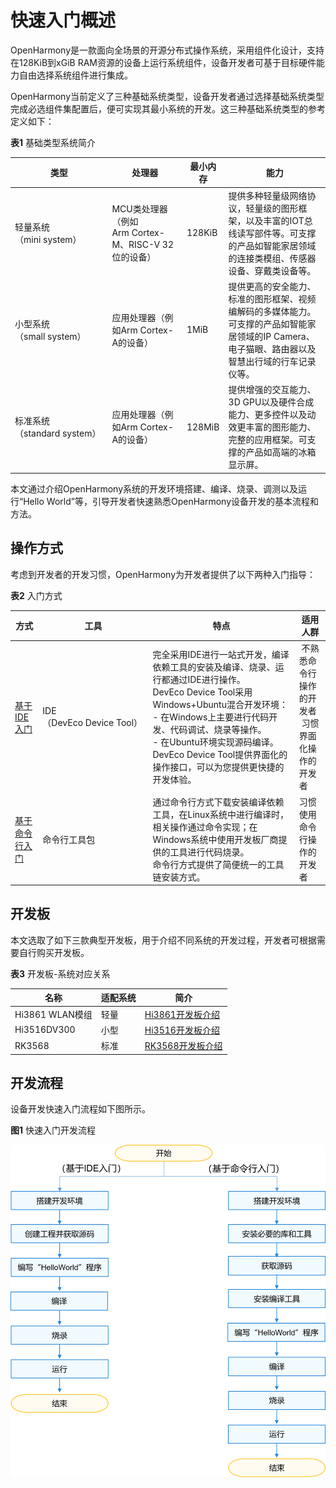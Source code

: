 # 快速入门概述


OpenHarmony是一款面向全场景的开源分布式操作系统，采用组件化设计，支持在128KiB到xGiB RAM资源的设备上运行系统组件，设备开发者可基于目标硬件能力自由选择系统组件进行集成。


OpenHarmony当前定义了三种基础系统类型，设备开发者通过选择基础系统类型完成必选组件集配置后，便可实现其最小系统的开发。这三种基础系统类型的参考定义如下：


  **表1** 基础类型系统简介

| 类型 | 处理器 | 最小内存 | 能力 | 
| -------- | -------- | -------- | -------- |
| 轻量系统（mini&nbsp;system） | MCU类处理器（例如Arm&nbsp;Cortex-M、RISC-V&nbsp;32位的设备） | 128KiB | 提供多种轻量级网络协议，轻量级的图形框架，以及丰富的IOT总线读写部件等。可支撑的产品如智能家居领域的连接类模组、传感器设备、穿戴类设备等。 | 
| 小型系统（small&nbsp;system） | 应用处理器（例如Arm&nbsp;Cortex-A的设备） | 1MiB | 提供更高的安全能力、标准的图形框架、视频编解码的多媒体能力。可支撑的产品如智能家居领域的IP&nbsp;Camera、电子猫眼、路由器以及智慧出行域的行车记录仪等。 | 
| 标准系统（standard&nbsp;system） | 应用处理器（例如Arm&nbsp;Cortex-A的设备） | 128MiB | 提供增强的交互能力、3D&nbsp;GPU以及硬件合成能力、更多控件以及动效更丰富的图形能力、完整的应用框架。可支撑的产品如高端的冰箱显示屏。 | 


本文通过介绍OpenHarmony系统的开发环境搭建、编译、烧录、调测以及运行“Hello World”等，引导开发者快速熟悉OpenHarmony设备开发的基本流程和方法。


## 操作方式

考虑到开发者的开发习惯，OpenHarmony为开发者提供了以下两种入门指导：

  **表2** 入门方式

| 方式 | 工具 | 特点 | 适用人群 |
| -------- | -------- | -------- | -------- |
| [基于IDE入门](quickstart-ide-env-win.md) | IDE（DevEco&nbsp;Device&nbsp;Tool） | 完全采用IDE进行一站式开发，编译依赖工具的安装及编译、烧录、运行都通过IDE进行操作。<br/>DevEco&nbsp;Device&nbsp;Tool采用Windows+Ubuntu混合开发环境：<br/>-&nbsp;在Windows上主要进行代码开发、代码调试、烧录等操作。<br/>-&nbsp;在Ubuntu环境实现源码编译。<br/>DevEco&nbsp;Device&nbsp;Tool提供界面化的操作接口，可以为您提供更快捷的开发体验。 | &nbsp;不熟悉命令行操作的开发者<br/>&nbsp;习惯界面化操作的开发者 |
| [基于命令行入门](quickstart-pkg-prepare.md) | 命令行工具包 | 通过命令行方式下载安装编译依赖工具，在Linux系统中进行编译时，相关操作通过命令实现；在Windows系统中使用开发板厂商提供的工具进行代码烧录。<br/>命令行方式提供了简便统一的工具链安装方式。 | 习惯使用命令行操作的开发者 |


## 开发板

本文选取了如下三款典型开发板，用于介绍不同系统的开发过程，开发者可根据需要自行购买开发板。

  **表3** 开发板-系统对应关系

| 名称 | 适配系统 | 简介 | 
| -------- | -------- | -------- |
| Hi3861&nbsp;WLAN模组 | 轻量 | [Hi3861开发板介绍](quickstart-appendix-hi3861.md) | 
| Hi3516DV300 | 小型 | [Hi3516开发板介绍](quickstart-appendix-hi3516.md) | 
| RK3568 | 标准 | [RK3568开发板介绍](quickstart-appendix-rk3568.md) | 


## 开发流程

设备开发快速入门流程如下图所示。

  **图1** 快速入门开发流程

![quickstart-overview-process](figures/quickstart-overview-process.png)
